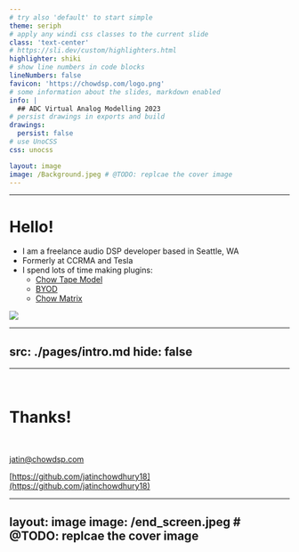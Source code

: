 ```yaml
---
# try also 'default' to start simple
theme: seriph
# apply any windi css classes to the current slide
class: 'text-center'
# https://sli.dev/custom/highlighters.html
highlighter: shiki
# show line numbers in code blocks
lineNumbers: false
favicon: 'https://chowdsp.com/logo.png'
# some information about the slides, markdown enabled
info: |
  ## ADC Virtual Analog Modelling 2023
# persist drawings in exports and build
drawings:
  persist: false
# use UnoCSS
css: unocss

layout: image
image: /Background.jpeg # @TODO: replcae the cover image
---
```


<!-- COVER PAGE -->

---

# Hello!

<div grid="~ cols-2 gap-4">
<div>

- I am a freelance audio DSP developer based in Seattle, WA
- Formerly at CCRMA and Tesla
- I spend lots of time making plugins:
  - [Chow Tape Model](https://github.com/jatinchowdhury18/AnalogTapeModel)
  - [BYOD](https://github.com/Chowdhury-DSP/BYOD)
  - [Chow Matrix](https://github.com/Chowdhury-DSP/ChowMatrix)
</div>
<div>
<img src="/headshot.jpg"/>
</div>
</div>

---
src: ./pages/intro.md
hide: false
---

---

<br/>

# Thanks!
<br/>

[jatin@chowdsp.com](mailto:chowdsp@gmail.com)

[https://github.com/jatinchowdhury18](https://github.com/jatinchowdhury18)

---
layout: image
image: /end_screen.jpeg # @TODO: replcae the cover image
---
